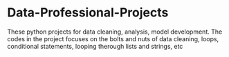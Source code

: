 # Data-Professional-Projects
These python projects for data cleaning, analysis, model development.
The codes in the project focuses on the bolts and nuts of data cleaning, loops, conditional statements, looping therough lists and strings, etc
